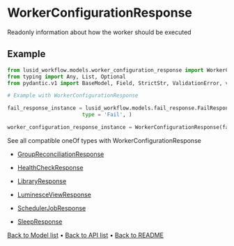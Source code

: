# WorkerConfigurationResponse

Readonly information about how the worker should be executed
## Example

```python
from lusid_workflow.models.worker_configuration_response import WorkerConfigurationResponse
from typing import Any, List, Optional
from pydantic.v1 import BaseModel, Field, StrictStr, ValidationError, validator

# Example with WorkerConfigurationResponse 

fail_response_instance = lusid_workflow.models.fail_response.FailResponse(
                        type = 'Fail', )

worker_configuration_response_instance = WorkerConfigurationResponse(fail_response_instance)

```
See all compatible oneOf types with WorkerConfigurationResponse


 * [GroupReconciliationResponse](./GroupReconciliationResponse.md)

 * [HealthCheckResponse](./HealthCheckResponse.md)

 * [LibraryResponse](./LibraryResponse.md)

 * [LuminesceViewResponse](./LuminesceViewResponse.md)

 * [SchedulerJobResponse](./SchedulerJobResponse.md)

 * [SleepResponse](./SleepResponse.md)

[Back to Model list](../README.md#documentation-for-models) &#8226; [Back to API list](../README.md#documentation-for-api-endpoints) &#8226; [Back to README](../README.md)

